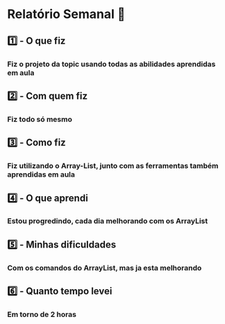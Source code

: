# Relatório Semanal :office:

## :one: - O que fiz

### Fiz o projeto da topic usando todas as abilidades aprendidas em aula

## :two: - Com quem fiz

### Fiz todo só mesmo

## :three: - Como fiz

### Fiz utilizando o Array-List, junto com as ferramentas também aprendidas em aula

## :four: - O que aprendi

### Estou progredindo, cada dia melhorando com os ArrayList

## :five: - Minhas dificuldades

### Com os comandos do ArrayList, mas ja esta melhorando

## :six: - Quanto tempo levei

### Em torno de 2 horas
